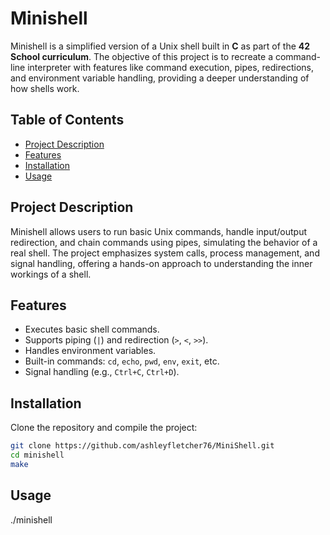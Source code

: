 # Minishell

Minishell is a simplified version of a Unix shell built in **C** as part of the **42 School curriculum**. The objective of this project is to recreate a command-line interpreter with features like command execution, pipes, redirections, and environment variable handling, providing a deeper understanding of how shells work.

## Table of Contents
- [Project Description](#project-description)
- [Features](#features)
- [Installation](#installation)
- [Usage](#usage)

## Project Description

Minishell allows users to run basic Unix commands, handle input/output redirection, and chain commands using pipes, simulating the behavior of a real shell. The project emphasizes system calls, process management, and signal handling, offering a hands-on approach to understanding the inner workings of a shell.

## Features

- Executes basic shell commands.
- Supports piping (`|`) and redirection (`>`, `<`, `>>`).
- Handles environment variables.
- Built-in commands: `cd`, `echo`, `pwd`, `env`, `exit`, etc.
- Signal handling (e.g., `Ctrl+C`, `Ctrl+D`).

## Installation

Clone the repository and compile the project:

```bash
git clone https://github.com/ashleyfletcher76/MiniShell.git
cd minishell
make
```

## Usage
./minishell
